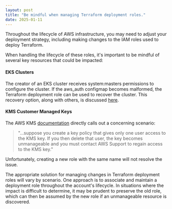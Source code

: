 ```yaml
---
layout: post
title: "Be mindful when managing Terraform deployment roles."
date: 2025-01-11
---
```


Throughout the lifecycle of AWS infrastructure, you may need to adjust your deployment strategy, including making changes to the IAM roles used to deploy Terraform.

When handling the lifecycle of these roles, it's important to be mindful of several key resources that could be impacted:

#### EKS Clusters

The creator of an EKS cluster receives system:masters permissions to configure the cluster. If the aws_auth configmap becomes malformed, the Terraform deployment role can be used to recover the cluster. This recovery option, along with others, is discussed [here](https://repost.aws/knowledge-center/amazon-eks-cluster-access).

#### KMS Customer Managed Keys

The AWS KMS [documentation](https://docs.aws.amazon.com/kms/latest/developerguide/key-policy-default.html) directly calls out a concerning scenario:

> "...suppose you create a key policy that gives only one user access to the KMS key. If you then delete that user, the key     becomes unmanageable and you must contact AWS Support to regain access to the KMS key."

Unfortunately, creating a new role with the same name will not resolve the issue.


The appropriate solution for managing changes in Terraform deployment roles will vary by scenario. One approach is to associate and maintain a deployment role throughout the account's lifecycle. In situations where the impact is difficult to determine, it may be prudent to preserve the old role, which can then be assumed by the new role if an unmanageable resource is discovered.
